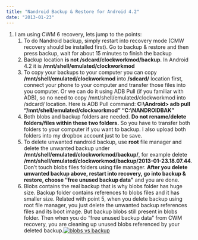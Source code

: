 ```yaml
---
title: "Nandroid Backup & Restore for Android 4.2"
date: "2013-01-23"
---
```


1. I am using CWM 6 recovery, lets jump to the points:
   1. To do Nandroid backup, simply restart into recovery mode (CMW recovery should be installed first). Go to backup & restore and then press backup, wait for about 15 minutes to finish the backup
   2. Backup location **is not /sdcard/clockworkmod/backup**. In Android 4.2 it is **/mnt/shell/emulated/clockworkmod**
   3. To copy your backups to your computer you can copy **/mnt/shell/emulated/clockworkmod** into **/sdcard/** location first, connect your phone to your computer and transfer those files into you computer. Or we can do it using ADB Pull (if you familiar with ADB), so no need to copy /mnt/shell/emulated/clockworkmod into /sdcard/ location. Here is ADB Pull command: **C:\Android> adb pull “/mnt/shell/emulated/clockworkmod” “C:\NANDROIDBAK”**
   4. Both blobs and backup folders are needed. **Do not rename/delete folders/files within these two folders.** So you have to transfer both folders to your computer if you want to backup. I also upload both folders into my dropbox account just to be save.
   5. To delete unwanted nandroid backup, use **root** file manager and delete the unwanted backup under **/mnt/shell/emulated/clockworkmod/backup/**, for example delete **/mnt/shell/emulated/clockworkmod/backup/2013-01-23.18.07.44**. Don’t touch blobs files folders using file manager. **After you delete unwanted backup above, restart into recovery, go into backup & restore, choose “free unused backup data”** and you are done.
   6. Blobs contains the real backup that is why blobs folder has huge size. Backup folder contains references to blobs files and it has smaller size. Related with point 5, when you delete backup using root file manager, you just delete the unwanted backup references files and its boot image. But backup blobs still present in blobs folder. Then when you do “free unused backup data” from CWM recovery, you are cleaning up unused blobs referenced by your deleted backup.[![blobs vs backup](https://sigitp.files.wordpress.com/2013/01/blobs-vs-backup.jpg?w=1000)](https://sigitp.files.wordpress.com/2013/01/blobs-vs-backup.jpg)
